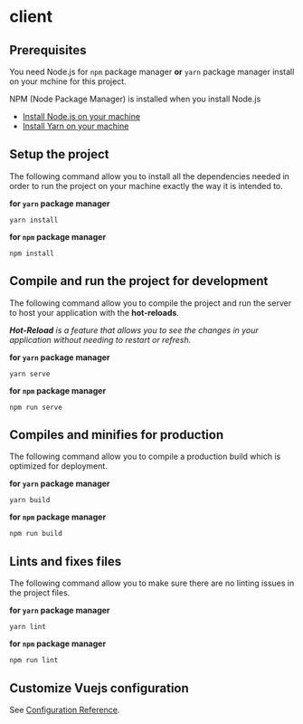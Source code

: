 # client

## Prerequisites

You need Node.js for `npm` package manager **or** `yarn` package manager install on your mchine for this project.

NPM (Node Package Manager) is installed when you install Node.js

-   [Install Node.js on your machine](https://nodejs.org/en/download/)
-   [Install Yarn on your machine](https://classic.yarnpkg.com/en/docs/install)

## Setup the project

The following command allow you to install all the dependencies needed in order to run the project on your machine exactly the way it is intended to.

**for `yarn` package manager**

```
yarn install
```

**for `npm` package manager**

```
npm install
```

## Compile and run the project for **development**

The following command allow you to compile the project and run the server to host your application with the **hot-reloads**.

_**Hot-Reload** is a feature that allows you to see the changes in your application without needing to restart or refresh._

**for `yarn` package manager**

```
yarn serve
```

**for `npm` package manager**

```
npm run serve
```

## Compiles and minifies for **production**

The following command allow you to compile a production build which is optimized for deployment.

**for `yarn` package manager**

```
yarn build
```

**for `npm` package manager**

```
npm run build
```

## Lints and fixes files

The following command allow you to make sure there are no linting issues in the project files.

**for `yarn` package manager**

```
yarn lint
```

**for `npm` package manager**

```
npm run lint
```

## Customize Vuejs configuration

See [Configuration Reference](https://cli.vuejs.org/config/).
